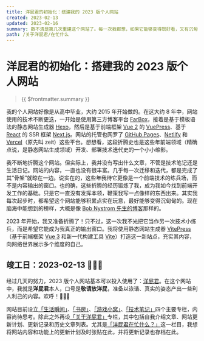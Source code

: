 ```yaml
---
title: 洋屁君的初始化：搭建我的 2023 版个人网站
created: 2023-02-13
updated: 2023-02-16
summary: 数不清是第几次重建这个网站了。每一次我都想，如果它能够变得既好看，又有沉甸甸的内容积累，那就太好了。这一次，当然也不例外。
path: /关于洋屁君/在忙什么
---
```


# 洋屁君的初始化：搭建我的 2023 版个人网站

> {{ $frontmatter.summary }}

我的个人网站好像是从高中毕业，大约 2015 年开始做的。在这大约 8 年中，网站使用的技术不断更迭，一开始是使用第三方博客平台 [FarBox](https://www.farbox.org/)，接着是基于模板语法的静态网站生成器 [Hexo](https://hexo.io)，然后是基于前端框架 [Vue 2](https://v2.vuejs.org) 的 [VuePress](https://vuepress.vuejs.org)、基于 [React](https://reactjs.org) 的 SSR 框架 [Next.js](https://nextjs.org)。网站的托管也网罗了 [GitHub Pages](https://pages.github.com)、[Netlify](https://netlify.com) 和 [Vercel](https://vercel.com)（原先叫 zeit）这些平台。想想看，这段折腾史也是这些年前端领域（精确点说，是静态网站生成领域）开发、部署技术迭代史的一个小小缩影。

我不断地折腾这个网站。但实际上，我并没有写出什么文章，不管是技术笔记还是生活日记。网站的内容，一直也没有很丰富。几乎每一次迁移和迭代，都是完成了其“骨架”就晾在一边。说实在的，这些年我待它更像是一个前端技术的练兵场，而不是内容输出的窗口。也的确，这些折腾的经历锻炼了我，成为我如今找到前端开发工作的基础。只是它一直没有发挥本领，鞭策我写一点像样的东西出来。其实我每次起步时，都希望这个网站能够积累点实在玩意，最好能够变得沉甸甸的。现在脑海中能想到的榜样，大概是像 [Bob Nystrom 先生的博客](https://stuffwithstuff.com)那样的。

2023 年开始，我又准备折腾了！只不过，这一次我不光把它当作另一次技术小练兵，而是希望它能成为我真正的输出窗口。我将使用静态网站生成器 [VitePress](https://vitepress.vuejs.org)（基于前端框架 [Vue 3](https://vuejs.org) 和新一代构建工具 [Vite](https://vitejs.dev)）打造这一新站点，充实其内容，向网络世界展示多个维度的自己。

## 竣工日：2023-02-13 🥳🥳🥳

经过几天的努力，2023 版个人网站基本可以投入使用了：[洋屁君](https://foreignfart.com)。在这个网站中，我就是**洋屁君**本人，口号是**敬请放洋屁**，准备以诙谐、真实的姿态产出一些利人利己的内容。欢呼！🥳🥳🥳

网站目前设立[「生活瞬间」](/life/)、[「书房」](/reading/)、[「游戏小窝」](/game/)、[「技术笔记」](/tech/)四个主要专栏，内容尚待思考。除此之外再设[「关于洋屁君」](/about/)专栏，其中包括自我介绍文章、网站更新计划、更新记录和历史文章列表。尤其是[「洋屁君在忙什么？」](/about/plan/)这一栏目，我想将网站内容和功能上的更新计划及时张贴在此，并将更新记录也存档在此。
